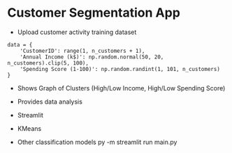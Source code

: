 # Customer Segmentation App

- Upload customer activity training dataset
```
data = {
    'CustomerID': range(1, n_customers + 1),
    'Annual Income (k$)': np.random.normal(50, 20, n_customers).clip(5, 100),
    'Spending Score (1-100)': np.random.randint(1, 101, n_customers)
}
```
- Shows Graph of Clusters (High/Low Income, High/Low Spending Score)
- Provides data analysis

- Streamlit
- KMeans
- Other classification models
py -m streamlit run main.py

